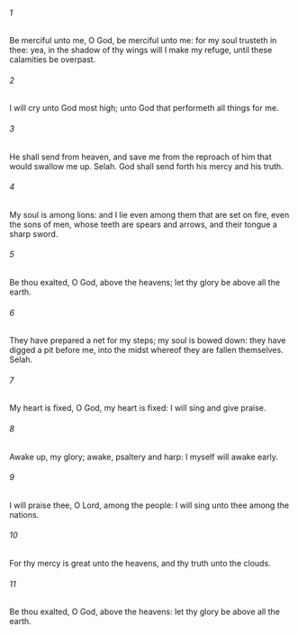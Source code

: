 ###### 1
Be merciful unto me, O God, be merciful unto me: for my soul trusteth in thee: yea, in the shadow of thy wings will I make my refuge, until these calamities be overpast.

###### 2
I will cry unto God most high; unto God that performeth all things for me.

###### 3
He shall send from heaven, and save me from the reproach of him that would swallow me up. Selah. God shall send forth his mercy and his truth.

###### 4
My soul is among lions: and I lie even among them that are set on fire, even the sons of men, whose teeth are spears and arrows, and their tongue a sharp sword.

###### 5
Be thou exalted, O God, above the heavens; let thy glory be above all the earth.

###### 6
They have prepared a net for my steps; my soul is bowed down: they have digged a pit before me, into the midst whereof they are fallen themselves. Selah.

###### 7
My heart is fixed, O God, my heart is fixed: I will sing and give praise.

###### 8
Awake up, my glory; awake, psaltery and harp: I myself will awake early.

###### 9
I will praise thee, O Lord, among the people: I will sing unto thee among the nations.

###### 10
For thy mercy is great unto the heavens, and thy truth unto the clouds.

###### 11
Be thou exalted, O God, above the heavens: let thy glory be above all the earth.

